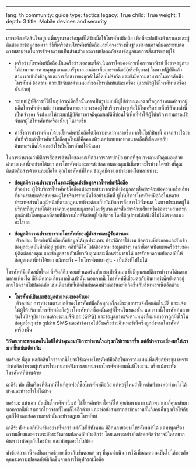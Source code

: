 

---

lang: th
community: guide
type: tactics
legacy: True
child: True
weight: 1
depth: 3
title: Mobile devices and security 

---

เราจะต้องตัดสินใจอยู่บนพื้นฐานของข้อมูลที่ได้รับเมื่อใช้โทรศัพท์มือถือ เพื่อที่จะปกป้องตัวเราเองและผู้ติดต่อและข้อมูลของเรา วิธีที่เครือข่ายโทรศัพท์มือถือและโครงสร้างพื้นฐานทำงานอาจมีผลกระทบต่อความสามารถในการรักษาความเป็นส่วนตัวและความปลอดภัยของข้อมูลและการสื่อสารของผู้ใช้

* เครือข่ายโทรศัพท์มือถือเป็นเครือข่ายเอกชนที่ดำเนินการโดยองค์กรเพื่อการพาณิชย์ ซึ่งอาจอยู่ภายใต้อำนาจการควบคุมผูกขาดของรัฐบาล องค์กรเพื่อการพาณิชย์(หรือรัฐบาล) ในทางปฏิบัติแล้วสามารถเข้าถึงข้อมูลและการสื่อสารของลูกค้าได้โดยไม่จำกัด และยังมีความสามารถในการดักฟังโทรศัพท์ ข้อความ และเฝ้าจับตาตำแหน่งที่ของโทรศัพท์แต่ละเครื่อง (และตัวผู้ใช้โทรศัพท์เครื่องนั้นด้วย)

* 	ระบบปฏิบัติการที่ใช้ในอุปกรณ์มือถือนั้นอาจเป็นรูปแบบที่ผู้ใช้กำหนดเอง หรือถูกกำหนดค่าจากผู้ผลิตโทรศัพท์ตามข้อกำหนดที่เฉพาะเจาะจงของผู้ให้บริการต่างๆเพื่อใช้ในเครือข่ายที่บริษัทเหล่านี้เป็นเจ้าของ จึงส่งผลให้ระบบปฏิบัติการอาจมีคุณสมบัติที่ซ่อนไว้เพื่อที่ทำให้ผู้ให้บริการสามารถเฝ้าจับตาผู้ใช้โทรศัพท์เครื่องนั้นๆ ได้ง่ายขึ้น

* คำสั่งการทำงานที่หาได้บนโทรศัพท์มือถือได้มีความหลากหลายขึ้นมากในไม่กี่ปีมานี้ อาจกล่าวได้ว่าอันที่จริงแล้วโทรศัพท์มือถือยุคใหม่ก็คือคอมพิวเตอร์แบบพกพาขนาดเล็กที่เชื่อมต่อกับอินเทอร์เน็ตได้ และยังใช้เป็นโทรศัพท์ได้นั่นเอง

ในการคำนวณว่ามิติการสื่อสารด้านใดของคุณที่ต้องการการปกป้องมากที่สุด การถามตัวคุณเองด้วยคำถามเหล่านี้จะช่วยได้มาก การโทรศัพท์และการส่งข้อความของคุณมีเนื้อหาอะไรบ้าง ใครบ้างที่คุณติดต่อสื่อสารด้วย และเมื่อใด คุณโทรศัพท์ที่ไหน ข้อมูลมีความเปราะบางได้หลายทาง:

* **ข้อมูลมีความเปราะบางในขณะที่คุณส่งข้อมูลจากโทรศัพท์มือถือ **<br> ตัวอย่าง: ผู้ให้บริการโทรศัพท์มือถือแต่ละรายสามารถเข้าถึงข้อมูลการสื่อสารด้วยข้อความหรือเสียงที่ผ่านระบบเครือข่ายของผู้ให้บริการรายนั้นได้อย่างเต็มที่ ผู้ให้บริการโทรศัพท์มือถือในหลายประเทศส่วนใหญ่มีหน้าที่ตามกฎหมายที่จะต้องเก็บบันทึกการสื่อสารไว้ทั้งหมด ในบางประเทศผู้ให้บริการก็อยู่ภายใต้อำนาจควบคุมแบบผูกขาดโดยรัฐบาล การสื่อสารด้วยเสียงหรือข้อความสามารถถูกดักฟังโดยบุคคลที่สามที่มีความใกล้ชิดกับผู้ให้บริการ โดยใช้อุปกรณ์ดักฟังที่ไม่ได้มีราคาแพงอะไรเลย

* **ข้อมูลมีความเปราะบางจากโทรศัพท์ของผู้ส่งสารและผู้รับสารเอง**<br>  ตัวอย่าง: โทรศัพท์มือถือเก็บข้อมูลได้ทุกประเภท: ประวัติการใช้งาน ข้อความที่ส่งออกและรับเข้า ข้อมูลสมุดบันทึกที่อยู่ รูปถ่าย คลิปวิดีโอ ไฟล์ข้อความ ข้อมูลต่างๆ เหล่านี้อาจเปิดเผยเครือข่ายของผู้ติดต่อของคุณ และข้อมูลส่วนตัวเกี่ยวกับคุณและเพื่อนร่วมงานได้ การรักษาความปลอดภัยให้ข้อมูลเหล่านี้ทำได้ยาก แม้กระทั่ง – ในโทรศัพท์บางรุ่น - เป็นสิ่งที่ไปไม่ได้  

โทรศัพท์มือถือสมัยใหม่ ที่จริงก็คือ คอมพิวเตอร์ฉบับกระเป๋านั่นเอง ยิ่งมีคุณสมบัติการทำงานได้หลากหลายเพียงใด ก็ยิ่งมีความเสี่ยงมากขึ้นเท่านั้น นอกจากนี้ โทรศัพท์ที่เชื่อมต่อกับอินเทอร์เน็ตยังตกอยู่ภายใต้ความไม่ปลอดภัย เช่นเดียวกับที่เกิดขึ้นกับคอมพิวเตอร์และที่เกิดขึ้นกับอินเทอร์เน็ตอีกด้วย


* **โทรศัพท์เปิดเผยข้อมูลตำแหน่งของตัวเอง**<br>  ตัวอย่าง: การทำงานตามปกติของโทรศัพท์มือถือทุกเครื่องมีระบบการแจ้งโดยอัตโนมัติ และแจ้งให้ผู้ให้บริการโทรศัพท์มือถือรู้ว่าโทรศัพท์เครื่องนั้นอยู่ที่ไหนในขณะนั้น นอกจากนี้โทรศัพท์หลายรุ่นในปัจจุบันทำงานด้วย[ระบบจีพีเอส (GPS)](/th/glossary#GPS) และข้อมูลการแจ้งตำแหน่งที่แม่นยำอาจถูกฝังไว้ในข้อมูลอื่นๆ เช่น รูปถ่าย SMS และคำร้องขอไปยังเครือข่ายอินเทอร์เน็ตซึ่งถูกส่งจากโทรศัพท์เครื่องนั้น 

**วิวัฒนาการของเทคโนโลยีได้นำคุณสมบัติการทำงานใหม่ๆ มาให้เรามากขึ้น แต่ก็นำความเสี่ยงมาให้เรามากขึ้นเช่นเดียวกัน**

<div class="background" markdown=1>
บอร์นา: นี่ลูก พ่อตัดสินใจว่าจากนี้ไปจะใช้เฉพาะโทรศัพท์มือถือในการวางแผนเพื่อเรียกประชุม เพราะว่าพ่อคิดว่าพวกผู้บริหารโรงงานอาจฟังการสนทนาจากโทรศัพท์ตามชั้นที่โรงงาน หรือแม้กระทั่งโทรศัพท์ที่บ้านด้วย

ดาลีร์: พ่อ เป็นเรื่องที่ดีมากที่ในที่สุดพ่อก็ซื้อโทรศัพท์มือถือ แต่พ่อรู้ไหมว่าโทรศัพท์ของพ่อทำอะไรได้บ้างและทำอะไรไม่ได้บ้าง

บอร์นา: แน่นอน มันเป็นโทรศัพท์นี่นา! ใช้โทรศัพท์หาใครก็ได้ คุยกับพวกเขา แล้วพวกเขาก็คุยกลับมา  นอกจากนี้ยังสามารถโทรจากที่ไหนก็ได้อีกด้วย และ พ่อยังสามารถส่งข้อความสั้นถึงคนอื่นๆ หรือให้กับลูกก็ได้ และข้อความเหล่านั้นจะปรากฎบนโทรศัพท์

ดาลีร์: ทั้งหมดก็เป็นจริงอย่างที่พ่อว่า แต่ก็ไม่ใช่ทั้งหมด มีอีกหลายอย่างโทรศัพท์ทำได้ แต่มาพูดเรื่องความเสี่ยงและความระมัดระวังความปลอดภัยบ้างดีกว่า โดยเฉพาะอย่างยิ่งถ้าพ่อคิดว่าอาจมีใครอยากค้นหาว่าพ่อคุยกับใครบ้าง และพ่อพูดอะไรไปบ้าง
</div>

หัวข้อต่อจากนี้จะเป็นการอธิบายเกี่ยวกับขั้นตอนต่างๆ ที่คุณดำเนินการได้เพื่อลดความเป็นไปได้ของภัยคุกคามความปลอดภัยที่เกิดขึ้นจากการใช้อุปกรณ์มือถือ 


